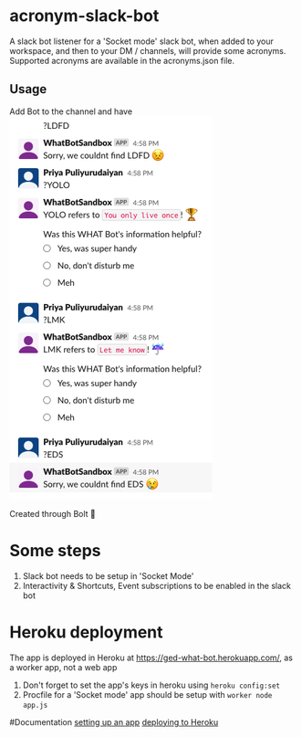 # acronym-slack-bot

A slack bot listener for a 'Socket mode' slack bot, when added to your workspace, and then to your DM / channels, will provide some acronyms. Supported acronyms are available in the acronyms.json file.

## Usage 
Add Bot to the channel and have
![What bot](/whatbot.png "What Bot")


Created through Bolt 🔅 

# Some steps
1. Slack bot needs to be setup in 'Socket Mode'
2. Interactivity & Shortcuts, Event subscriptions to be enabled in the slack bot

# Heroku deployment
The app is deployed in Heroku at https://ged-what-bot.herokuapp.com/, as a worker app, not a web app
1. Don't forget to set the app's keys in heroku using `heroku config:set`
2. Procfile for a 'Socket mode' app should be setup with `worker node app.js`


#Documentation
[setting up an app](https://slack.dev/bolt-js/tutorial/getting-started#tokens-and-installing-apps)
[deploying to Heroku](https://slack.dev/bolt-js/deployments/heroku#get-a-bolt-slack-app) 
